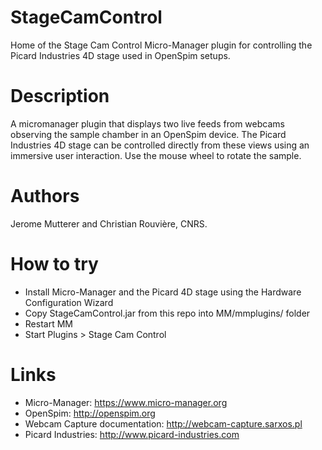 # StageCamControl
Home of the Stage Cam Control Micro-Manager plugin for controlling the Picard Industries 4D stage used in OpenSpim setups.

Description
===========
A micromanager plugin that displays two live feeds from webcams observing the sample chamber in an OpenSpim device. The Picard Industries 4D stage can be controlled directly from these views using an immersive user interaction. Use the mouse wheel to rotate the sample.

Authors
=======
Jerome Mutterer and Christian Rouvière, CNRS.

How to try
===========
* Install Micro-Manager and the Picard 4D stage using the Hardware Configuration Wizard
* Copy StageCamControl.jar from this repo into MM/mmplugins/ folder
* Restart MM 
* Start Plugins > Stage Cam Control
 
Links
=====
* Micro-Manager: https://www.micro-manager.org
* OpenSpim: http://openspim.org
* Webcam Capture documentation: http://webcam-capture.sarxos.pl
* Picard Industries: http://www.picard-industries.com 


